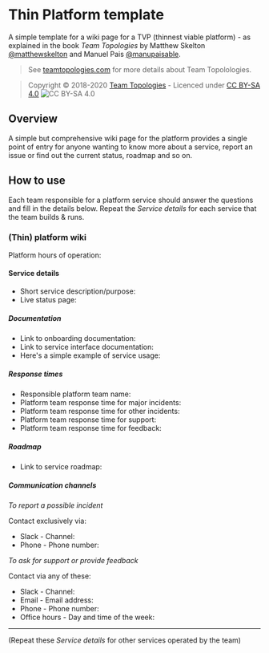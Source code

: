 # Thin Platform template
A simple template for a wiki page for a TVP (thinnest viable platform) - as explained in the book _Team Topologies_ by Matthew Skelton [@matthewskelton](https://github.com/matthewskelton) and Manuel Pais [@manupaisable](https://github.com/manupaisable).

> See [teamtopologies.com](https://teamtopologies.com/) for more details about Team Topolologies.

> Copyright © 2018-2020 [Team Topologies](https://teamtopologies.com/) - Licenced under [CC BY-SA 4.0](https://creativecommons.org/licenses/by-sa/4.0/) ![CC BY-SA 4.0](https://licensebuttons.net/l/by-sa/3.0/88x31.png)

## Overview

A simple but comprehensive wiki page for the platform provides a single point of entry for anyone wanting to know more about a service, report an issue or find out the current status, roadmap and so on.

## How to use

Each team responsible for a platform service should answer the questions and fill in the details below. Repeat the _Service details_ for each service that the team builds & runs.

### (Thin) platform wiki

Platform hours of operation: 

#### Service details
* Short service description/purpose:
* Live status page:

##### Documentation
* Link to onboarding documentation:
* Link to service interface documentation:  
* Here's a simple example of service usage:

##### Response times
* Responsible platform team name:
* Platform team response time for major incidents: 
* Platform team response time for other incidents:
* Platform team response time for support:
* Platform team response time for feedback:

##### Roadmap
* Link to service roadmap: 

##### Communication channels
_To report a possible incident_

Contact exclusively via:
* Slack - Channel:
* Phone - Phone number:

_To ask for support or provide feedback_

Contact via any of these:
* Slack - Channel:
* Email - Email address:
* Phone - Phone number:
* Office hours - Day and time of the week:

---

(Repeat these _Service details_ for other services operated by the team)
